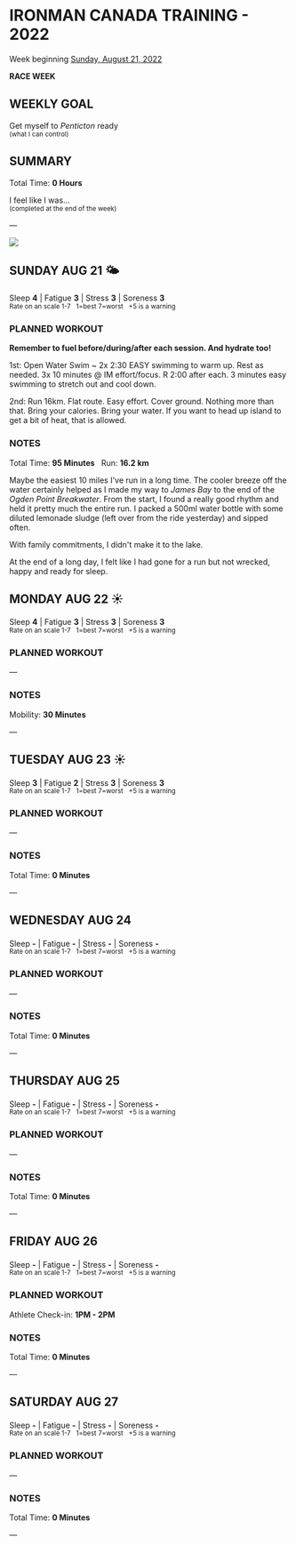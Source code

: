 # IRONMAN CANADA TRAINING - 2022
Week beginning [Sunday, August 21, 2022](javascript:flick('sun');)

**RACE WEEK**

## WEEKLY GOAL
Get myself to _Penticton_ ready<br /><sup>(what I can control)</sup>

## SUMMARY
Total Time: **0 Hours**

I feel like I was...
<br /><sup>(completed at the end of the week)</sup>

&mdash;

![](/assets/jpg/II-9x550.jpeg)

## SUNDAY AUG 21 🌤
Sleep **4** | Fatigue **3** | Stress **3** | Soreness **3**
<sup><br />Rate on an scale 1-7 &nbsp; 1=best 7=worst &nbsp; +5 is a warning</sup>

### PLANNED WORKOUT
**Remember to fuel before/during/after each session. And hydrate too!​**

1st: Open Water Swim ~ 2x 2:30 EASY swimming to warm up. Rest as needed. 
3x 10 minutes @ IM effort/focus. R 2:00 after each. 3 minutes easy swimming to stretch out and cool down. 

2nd: Run 16km. Flat route. Easy effort. Cover ground. Nothing more than that. Bring your calories. Bring your water. If you want to head up island to get a bit of heat, that is allowed.

### NOTES
Total Time: **95 Minutes** &nbsp; Run: **16.2 km**

Maybe the easiest 10 miles I've run in a long time.  The cooler breeze off the water certainly helped as I made my way to _James Bay_ to the end of the _Ogden Point Breakwater_.  From the start, I found a really good rhythm and held it pretty much the entire run.  I packed a 500ml water bottle with some diluted lemonade sludge (left over from the ride yesterday) and sipped often.

With family commitments, I didn't make it to the lake.

At the end of a long day, I felt like I had gone for a run but not wrecked, happy and ready for sleep.

<!---->
## MONDAY AUG 22 ☀️
Sleep **4** | Fatigue **3** | Stress **3** | Soreness **3**
<sup><br />Rate on an scale 1-7 &nbsp; 1=best 7=worst &nbsp; +5 is a warning</sup>

### PLANNED WORKOUT
&mdash;  

### NOTES
Mobility: **30 Minutes**

&mdash;  

<!---->
## TUESDAY AUG 23 ☀️
Sleep **3** | Fatigue **2** | Stress **3** | Soreness **3**
<sup><br />Rate on an scale 1-7 &nbsp; 1=best 7=worst &nbsp; +5 is a warning</sup>

### PLANNED WORKOUT
&mdash;  

### NOTES
Total Time: **0 Minutes**

&mdash;  

<!---->
## WEDNESDAY AUG 24
Sleep **-** | Fatigue **-** | Stress **-** | Soreness **-**
<sup><br />Rate on an scale 1-7 &nbsp; 1=best 7=worst &nbsp; +5 is a warning</sup>

### PLANNED WORKOUT
&mdash;  

### NOTES
Total Time: **0 Minutes**

&mdash;  

<!---->
## THURSDAY AUG 25
Sleep **-** | Fatigue **-** | Stress **-** | Soreness **-**
<sup><br />Rate on an scale 1-7 &nbsp; 1=best 7=worst &nbsp; +5 is a warning</sup>

### PLANNED WORKOUT
&mdash;  

### NOTES
Total Time: **0 Minutes**

&mdash;  

<!---->
## FRIDAY AUG 26
Sleep **-** | Fatigue **-** | Stress **-** | Soreness **-**
<sup><br />Rate on an scale 1-7 &nbsp; 1=best 7=worst &nbsp; +5 is a warning</sup>



### PLANNED WORKOUT
Athlete Check-in: **1PM - 2PM** 

### NOTES
Total Time: **0 Minutes**

&mdash;  

<!---->
## SATURDAY AUG 27
Sleep **-** | Fatigue **-** | Stress **-** | Soreness **-**
<sup><br />Rate on an scale 1-7 &nbsp; 1=best 7=worst &nbsp; +5 is a warning</sup>

### PLANNED WORKOUT
&mdash;  

### NOTES
Total Time: **0 Minutes**

&mdash;  
